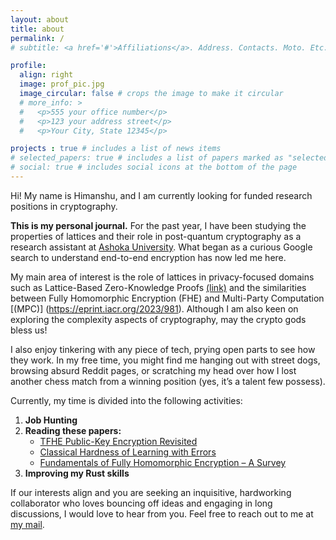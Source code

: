 ```yaml
---
layout: about
title: about
permalink: /
# subtitle: <a href='#'>Affiliations</a>. Address. Contacts. Moto. Etc.

profile:
  align: right
  image: prof_pic.jpg
  image_circular: false # crops the image to make it circular
  # more_info: >
  #   <p>555 your office number</p> 
  #   <p>123 your address street</p>
  #   <p>Your City, State 12345</p>

projects : true # includes a list of news items
# selected_papers: true # includes a list of papers marked as "selected={true}"
# social: true # includes social icons at the bottom of the page
---
```


Hi! My name is Himanshu, and I am currently looking for funded research positions in cryptography.

**This is my personal journal.** For the past year, I have been studying the properties of lattices and their role in post-quantum cryptography as a research assistant at [Ashoka University](https://www.ashoka.edu.in). What began as a curious Google search to understand end-to-end encryption has now led me here.

My main area of interest is the role of lattices in privacy-focused domains such as Lattice-Based Zero-Knowledge Proofs [(link)](https://eprint.iacr.org/2022/284) and the similarities between Fully Homomorphic Encryption (FHE) and Multi-Party Computation [(MPC)] (https://eprint.iacr.org/2023/981). Although I am also keen on exploring the complexity aspects of cryptography, may the crypto gods bless us!

I also enjoy tinkering with any piece of tech, prying open parts to see how they work. In my free time, you might find me hanging out with street dogs, browsing absurd Reddit pages, or scratching my head over how I lost another chess match from a winning position (yes, it’s a talent few possess).

Currently, my time is divided into the following activities:

1. **Job Hunting**
2. **Reading these papers:**
   - [TFHE Public-Key Encryption Revisited](https://eprint.iacr.org/2023/603)
   - [Classical Hardness of Learning with Errors](http://arxiv.org/pdf/1306.0281)
   - [Fundamentals of Fully Homomorphic Encryption – A Survey](https://eccc.weizmann.ac.il/report/2018/125/)
3. **Improving my Rust skills** 

If our interests align and you are seeking an inquisitive, hardworking collaborator who loves bouncing off ideas and engaging in long discussions, I would love to hear from you. Feel free to reach out to me at [my mail](himaanshu216@gmail.com).
